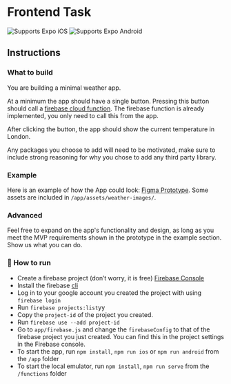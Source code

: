# Frontend Task

<p>
  <!-- iOS -->
  <img alt="Supports Expo iOS" longdesc="Supports Expo iOS" src="https://img.shields.io/badge/iOS-4630EB.svg?style=flat-square&logo=APPLE&labelColor=999999&logoColor=fff" />
  <!-- Android -->
  <img alt="Supports Expo Android" longdesc="Supports Expo Android" src="https://img.shields.io/badge/Android-4630EB.svg?style=flat-square&logo=ANDROID&labelColor=A4C639&logoColor=fff" />
</p>

## Instructions

### What to build

You are building a minimal weather app.

At a minimum the app should have a single button. Pressing this button should call a [firebase cloud function](https://firebase.google.com/docs/functions).
The firebase function is already implemented, you only need to call this from the app.


After clicking the button, the app should show the current temperature in London.

Any packages you choose to add will need to be motivated, make sure to include strong reasoning for why you chose to add any third party library.

### Example
Here is an example of how the App could look: [Figma Prototype](https://www.figma.com/proto/wZ16lZpnhJmgYh3LJ0AihI/Interview-Task?node-id=1%3A2&scaling=scale-down&page-id=0%3A1&starting-point-node-id=1%3A2). Some assets are included in `/app/assets/weather-images/`.

### Advanced
Feel free to expand on the app's functionality and design, as long as you meet the MVP requirements shown in the prototype in the example section.
Show us what you can do.


### 🚀 How to run
- Create a firebase project (don’t worry, it is free) [Firebase Console](https://console.firebase.google.com/)
- Install the firebase [cli](https://firebase.google.com/docs/cli)
- Log in to your google account you created the project with using `firebase login`
- Run `firebase projects:list`yy
- Copy the `project-id` of the project you created.
- Run `firebase use --add project-id`
- Go to `app/firebase.js` and change the `firebaseConfig` to that of the firebase project you just created. You can find this in the project settings in the Firebase console.
- To start the app, run `npm install`, `npm run ios` or `npm run android` from the `/app` folder
- To start the local emulator, run `npm install`, `npm run serve` from the `/functions` folder
